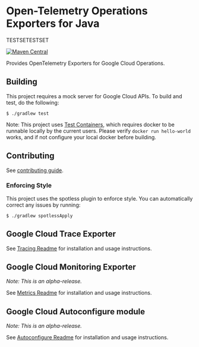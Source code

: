 # Open-Telemetry Operations Exporters for Java
TESTSETESTSET

[![Maven Central][maven-image]][maven-url]

Provides OpenTelemetry Exporters for Google Cloud Operations. 

## Building

This project requires a mock server for Google Cloud APIs.  To build and test, do the following:

```
$ ./gradlew test
```

Note: This project uses [Test Containers](http://testcontainers.org), which requires
docker to be runnable locally by the current users.  Please verify `docker run hello-world` works, and if not configure your local docker before building.


## Contributing

See [contributing guide](docs/contributing.md).


### Enforcing Style

This project uses the spotless plugin to enforce style.  You can automatically correct any issues by running:

```
$ ./gradlew spotlessApply
```


## Google Cloud Trace Exporter

See [Tracing Readme](exporters/trace/README.md) for installation and usage instructions.

## Google Cloud Monitoring Exporter

*Note: This is an alpha-release.*

See [Metrics Readme](exporters/metrics/README.md) for installation and usage instructions.

## Google Cloud Autoconfigure module

*Note: This is an alpha-release.*

See [Autoconfigure Readme](exporters/auto/README.md) for installation and usage instructions.


[maven-image]: https://maven-badges.herokuapp.com/maven-central/com.google.cloud.opentelemetry/exporter-trace/badge.svg
[maven-url]: https://maven-badges.herokuapp.com/maven-central/com.google.cloud.opentelemetry/exporter-trace
